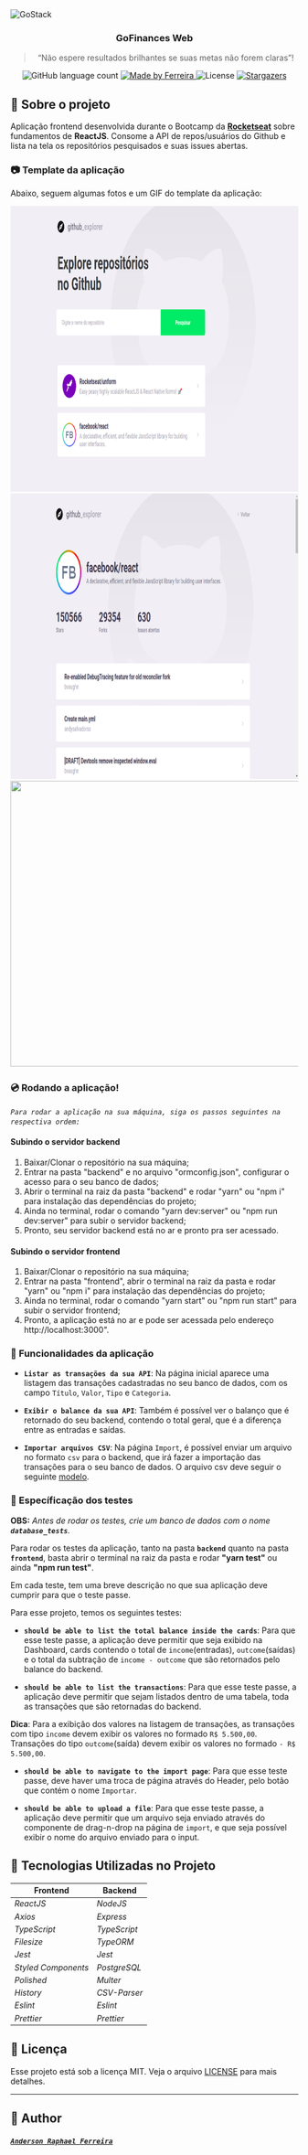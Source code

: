 <img alt="GoStack" src="https://storage.googleapis.com/golden-wind/bootcamp-gostack/header-desafios.png" />

<h3 align="center">
  GoFinances Web
</h3>

<blockquote align="center">“Não espere resultados brilhantes se suas metas não forem claras”!</blockquote>

<p align="center">
  <img alt="GitHub language count" src="https://img.shields.io/github/languages/count/ferreirase/GoFinances?color=%2304D361">

  <a href="https://www.linkedin.com/in/anderson-raphael-ferreira">
    <img alt="Made by Ferreira" src="https://img.shields.io/badge/made%20by-Ferreira-%2304D361">
  </a>

  <img alt="License" src="https://img.shields.io/badge/license-MIT-%2304D361">

  <a href="https://github.com/ferreirase/GoFinances/stargazers">
    <img alt="Stargazers" src="https://img.shields.io/github/stars/ferreirase/GoFinances?style=social">
  </a>
</p>

## :rocket: Sobre o projeto

Aplicação frontend desenvolvida durante o Bootcamp da **[Rocketseat](https://rocketseat.com.br/)** sobre fundamentos de **ReactJS**. Consome a API de repos/usuários do Github e lista na tela os repositórios pesquisados e suas issues abertas.


### :camera: Template da aplicação

Abaixo, seguem algumas fotos e um GIF do template da aplicação:

<img src="/assets/home.png" height="500" width="1200">

<img src="/assets/issues.png" height="500" width="1200">

<img src="/assets/usage.gif" height="500" width="1200">


### :cd: Rodando a aplicação!

*``` Para rodar a aplicação na sua máquina, siga os passos seguintes na respectiva ordem: ```*
 
#### Subindo o servidor backend
  1. Baixar/Clonar o repositório na sua máquina;
  2. Entrar na pasta "backend" e no arquivo "ormconfig.json", configurar o acesso para o seu banco de dados;
  3. Abrir o terminal na raiz da pasta "backend" e rodar "yarn" ou "npm i" para instalação das dependências do projeto;
  4. Ainda no terminal, rodar o comando "yarn dev:server" ou "npm run dev:server" para subir o servidor backend;
  5. Pronto, seu servidor backend está no ar e pronto pra ser acessado.

#### Subindo o servidor frontend
  1. Baixar/Clonar o repositório na sua máquina;
  2. Entrar na pasta "frontend", abrir o terminal na raiz da pasta e rodar "yarn" ou "npm i" para instalação das          dependências do projeto;
  3. Ainda no terminal, rodar o comando "yarn start" ou "npm run start" para subir o servidor frontend;
  4. Pronto, a aplicação está no ar e pode ser acessada pelo endereço http://localhost:3000".

### :wrench: Funcionalidades da aplicação

- **`Listar as transações da sua API`**: Na página inicial aparece uma listagem das transações cadastradas no seu banco de dados, com os campo `Título`, `Valor`, `Tipo` e `Categoria`.

- **`Exibir o balance da sua API`**: Também é possível ver o balanço que é retornado do seu backend, contendo o total geral, que é a diferença entre as entradas e saídas.

- **`Importar arquivos CSV`**: Na página `Import`, é possível enviar um arquivo no formato `csv` para o backend, que irá fazer a importação das transações para o seu banco de dados. O arquivo csv deve seguir o seguinte [modelo](https://github.com/Rocketseat/bootcamp-gostack-desafios/blob/master/desafio-database-upload/assets/file.csv).


### :mag_right: Específicação dos testes

**OBS:** *Antes de rodar os testes, crie um banco de dados com o nome **```database_tests```**.*

Para rodar os testes da aplicação, tanto na pasta **`backend`** quanto na pasta **`frontend`**, basta abrir o terminal na raiz da pasta e rodar **"yarn test"** ou ainda **"npm run test"**.

Em cada teste, tem uma breve descrição no que sua aplicação deve cumprir para que o teste passe.

Para esse projeto, temos os seguintes testes:

- **`should be able to list the total balance inside the cards`**: Para que esse teste passe, a aplicação deve permitir que seja exibido na Dashboard, cards contendo o total de `income`(entradas), `outcome`(saídas) e o total da subtração de `income - outcome` que são retornados pelo balance do backend.

* **`should be able to list the transactions`**: Para que esse teste passe, a aplicação deve permitir que sejam listados dentro de uma tabela, toda as transações que são retornadas do backend.

**Dica**: Para a exibição dos valores na listagem de transações, as transações com tipo `income` devem exibir os valores no formado `R$ 5.500,00`. Transações do tipo `outcome`(saída) devem exibir os valores no formado `- R$ 5.500,00`.

- **`should be able to navigate to the import page`**: Para que esse teste passe, deve haver uma troca de página através do Header, pelo botão que contém o nome `Importar`.

- **`should be able to upload a file`**: Para que esse teste passe, a aplicação deve permitir que um arquivo seja enviado através do componente de drag-n-drop na página de `import`, e que seja possível exibir o nome do arquivo enviado para o input.

## :memo: Tecnologias Utilizadas no Projeto

| **Frontend**| **Backend**|
|-------------|----------- |
|  *ReactJS*    | *NodeJS*   |
|  *Axios* | *Express*    |
|   *TypeScript*   | *TypeScript* |
|   *Filesize*   | *TypeORM*    |
|   *Jest*   | *Jest*       |
|   *Styled Components*   | *PostgreSQL* |
|   *Polished*   | *Multer*     |
|   *History*   | *CSV-Parser* |
|   *Eslint*   | *Eslint*     |
|   *Prettier*   | *Prettier*   |


## :memo: Licença

Esse projeto está sob a licença MIT. Veja o arquivo [LICENSE](LICENSE) para mais detalhes.

---

## :man: Author
[**_```Anderson Raphael Ferreira```_**](https://www.linkedin.com/in/anderson-raphael-ferreira/)
